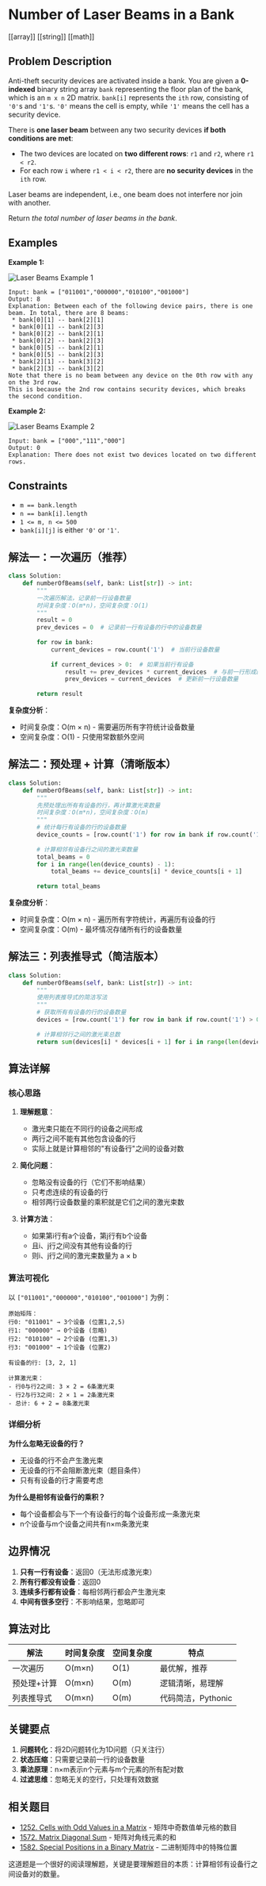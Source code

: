 # Number of Laser Beams in a Bank

[[array]] [[string]] [[math]]

## Problem Description

Anti-theft security devices are activated inside a bank. You are given a **0-indexed** binary string array `bank` representing the floor plan of the bank, which is an `m x n` 2D matrix. `bank[i]` represents the `ith` row, consisting of `'0'`s and `'1'`s. `'0'` means the cell is empty, while `'1'` means the cell has a security device.

There is **one laser beam** between any two security devices **if both conditions are met**:

- The two devices are located on **two different rows**: `r1` and `r2`, where `r1 < r2`.
- For each row `i` where `r1 < i < r2`, there are **no security devices** in the `ith` row.

Laser beams are independent, i.e., one beam does not interfere nor join with another.

Return _the total number of laser beams in the bank_.

## Examples

**Example 1:**

![Laser Beams Example 1](https://assets.leetcode.com/uploads/2021/12/24/laser1.jpg)

```text
Input: bank = ["011001","000000","010100","001000"]
Output: 8
Explanation: Between each of the following device pairs, there is one beam. In total, there are 8 beams:
 * bank[0][1] -- bank[2][1]
 * bank[0][1] -- bank[2][3]
 * bank[0][2] -- bank[2][1]
 * bank[0][2] -- bank[2][3]
 * bank[0][5] -- bank[2][1]
 * bank[0][5] -- bank[2][3]
 * bank[2][1] -- bank[3][2]
 * bank[2][3] -- bank[3][2]
Note that there is no beam between any device on the 0th row with any on the 3rd row.
This is because the 2nd row contains security devices, which breaks the second condition.
```

**Example 2:**

![Laser Beams Example 2](https://assets.leetcode.com/uploads/2021/12/24/laser2.jpg)

```text
Input: bank = ["000","111","000"]
Output: 0
Explanation: There does not exist two devices located on two different rows.
```

## Constraints

- `m == bank.length`
- `n == bank[i].length`
- `1 <= m, n <= 500`
- `bank[i][j]` is either `'0'` or `'1'`.

## 解法一：一次遍历（推荐）

```python
class Solution:
    def numberOfBeams(self, bank: List[str]) -> int:
        """
        一次遍历解法，记录前一行设备数量
        时间复杂度：O(m*n)，空间复杂度：O(1)
        """
        result = 0
        prev_devices = 0  # 记录前一行有设备的行中的设备数量
        
        for row in bank:
            current_devices = row.count('1')  # 当前行设备数量
            
            if current_devices > 0:  # 如果当前行有设备
                result += prev_devices * current_devices  # 与前一行形成的激光束
                prev_devices = current_devices  # 更新前一行设备数量
        
        return result
```

**复杂度分析**：

- 时间复杂度：O(m × n) - 需要遍历所有字符统计设备数量
- 空间复杂度：O(1) - 只使用常数额外空间

## 解法二：预处理 + 计算（清晰版本）

```python
class Solution:
    def numberOfBeams(self, bank: List[str]) -> int:
        """
        先预处理出所有有设备的行，再计算激光束数量
        时间复杂度：O(m*n)，空间复杂度：O(m)
        """
        # 统计每行有设备的行的设备数量
        device_counts = [row.count('1') for row in bank if row.count('1') > 0]
        
        # 计算相邻有设备行之间的激光束数量
        total_beams = 0
        for i in range(len(device_counts) - 1):
            total_beams += device_counts[i] * device_counts[i + 1]
        
        return total_beams
```

**复杂度分析**：

- 时间复杂度：O(m × n) - 遍历所有字符统计，再遍历有设备的行
- 空间复杂度：O(m) - 最坏情况存储所有行的设备数量

## 解法三：列表推导式（简洁版本）

```python
class Solution:
    def numberOfBeams(self, bank: List[str]) -> int:
        """
        使用列表推导式的简洁写法
        """
        # 获取所有有设备的行的设备数量
        devices = [row.count('1') for row in bank if row.count('1') > 0]
        
        # 计算相邻行之间的激光束总数
        return sum(devices[i] * devices[i + 1] for i in range(len(devices) - 1))
```

## 算法详解

### 核心思路

1. **理解题意**：
   - 激光束只能在不同行的设备之间形成
   - 两行之间不能有其他包含设备的行
   - 实际上就是计算相邻的"有设备行"之间的设备对数

2. **简化问题**：
   - 忽略没有设备的行（它们不影响结果）
   - 只考虑连续的有设备的行
   - 相邻两行设备数量的乘积就是它们之间的激光束数

3. **计算方法**：
   - 如果第i行有a个设备，第j行有b个设备
   - 且i、j行之间没有其他有设备的行
   - 则i、j行之间的激光束数量为 a × b

### 算法可视化

以 `["011001","000000","010100","001000"]` 为例：

```text
原始矩阵：
行0: "011001" → 3个设备 (位置1,2,5)
行1: "000000" → 0个设备 (忽略)
行2: "010100" → 2个设备 (位置1,3)
行3: "001000" → 1个设备 (位置2)

有设备的行: [3, 2, 1]

计算激光束：
- 行0与行2之间: 3 × 2 = 6条激光束
- 行2与行3之间: 2 × 1 = 2条激光束
- 总计: 6 + 2 = 8条激光束
```

### 详细分析

**为什么忽略无设备的行？**

- 无设备的行不会产生激光束
- 无设备的行不会阻断激光束（题目条件）
- 只有有设备的行才需要考虑

**为什么是相邻有设备行的乘积？**

- 每个设备都会与下一个有设备行的每个设备形成一条激光束
- n个设备与m个设备之间共有n×m条激光束

## 边界情况

1. **只有一行有设备**：返回0（无法形成激光束）
2. **所有行都没有设备**：返回0
3. **连续多行都有设备**：每相邻两行都会产生激光束
4. **中间有很多空行**：不影响结果，忽略即可

## 算法对比

| 解法 | 时间复杂度 | 空间复杂度 | 特点 |
|------|------------|------------|------|
| 一次遍历 | O(m×n) | O(1) | 最优解，推荐 |
| 预处理+计算 | O(m×n) | O(m) | 逻辑清晰，易理解 |
| 列表推导式 | O(m×n) | O(m) | 代码简洁，Pythonic |

## 关键要点

1. **问题转化**：将2D问题转化为1D问题（只关注行）
2. **状态压缩**：只需要记录前一行的设备数量
3. **乘法原理**：n×m表示n个元素与m个元素的所有配对数
4. **过滤思维**：忽略无关的空行，只处理有效数据

## 相关题目

- [1252. Cells with Odd Values in a Matrix](1252_cells_odd_values_matrix.md) - 矩阵中奇数值单元格的数目
- [1572. Matrix Diagonal Sum](1572_matrix_diagonal_sum.md) - 矩阵对角线元素的和
- [1582. Special Positions in a Binary Matrix](1582_special_positions_binary_matrix.md) - 二进制矩阵中的特殊位置

这道题是一个很好的阅读理解题，关键是要理解题目的本质：计算相邻有设备行之间设备对的数量。
